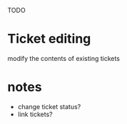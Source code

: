 TODO

# Ticket editing
modify the contents of existing tickets

# notes

* change ticket status?
* link tickets?
